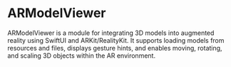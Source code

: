 # ARModelViewer
ARModelViewer is a module for integrating 3D models into augmented reality using SwiftUI and ARKit/RealityKit. It supports loading models from resources and files, displays gesture hints, and enables moving, rotating, and scaling 3D objects within the AR environment.


